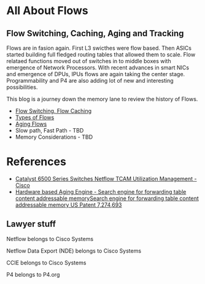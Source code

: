 # All About Flows
## Flow Switching, Caching, Aging and Tracking
Flows are in fasion again. First L3 swicthes were flow based. Then ASICs started building full fledged routing tables that allowed them to scale. Flow relataed functions moved out of switches in to middle boxes with emergence of Network Processors. With recent advances in smart NICs and emergence of DPUs, IPUs flows are again taking the center stage. Programmability and P4 are also adding lot of new and interesting possibilities. 

This blog is a journey down the memory lane to review the history of Flows.

- [Flow Switching, Flow Caching](https://github.com/VenkatPullela/blogs/blob/main/flow_switching.md)
- [Types of Flows](https://github.com/VenkatPullela/blogs/blob/main/flow_types.md)
- [Aging Flows](https://github.com/VenkatPullela/blogs/blob/main/flow_aging.md)
- Slow path, Fast Path - TBD
- Memory Considerations - TBD

# References
- [Catalyst 6500 Series Switches Netflow TCAM Utilization Management - Cisco ](https://www.cisco.com/c/en/us/support/docs/switches/catalyst-6500-series-switches/116434-problemsolution-product-00.html)
- [Hardware based Aging Engine - Search engine for forwarding table content addressable memorySearch engine for forwarding table content addressable memory
US Patent 7,274,693](https://patents.google.com/patent/US7274693B1)

## Lawyer stuff
Netflow belongs to Cisco Systems

Netflow Data Export (NDE) belongs to Cisco Systems

CCIE belongs to Cisco Systems

P4 belongs to P4.org

